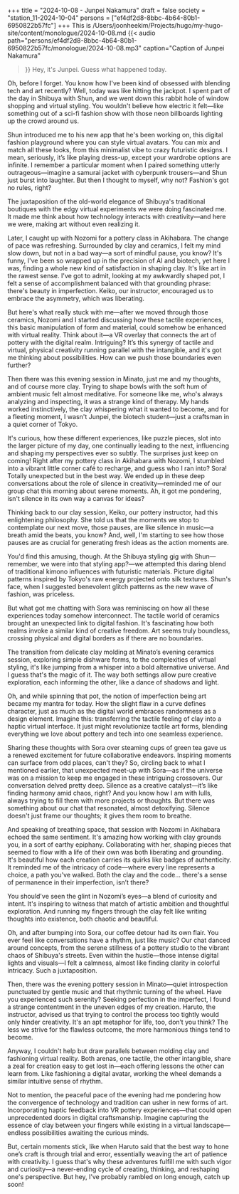 +++
title = "2024-10-08 - Junpei Nakamura"
draft = false
society = "station_11-2024-10-04"
persons = ["ef4df2d8-8bbc-4b64-80b1-6950822b57fc"]
+++
This is /Users/joonheekim/Projects/hugo/my-hugo-site/content/monologue/2024-10-08.md
{{< audio
    path="persons/ef4df2d8-8bbc-4b64-80b1-6950822b57fc/monologue/2024-10-08.mp3" 
    caption="Caption of Junpei Nakamura"
>}}
Hey, it's Junpei. Guess what happened today.
  
Oh, before I forget. You know how I've been kind of obsessed with blending tech and art recently? Well, today was like hitting the jackpot. I spent part of the day in Shibuya with Shun, and we went down this rabbit hole of window shopping and virtual styling. You wouldn't believe how electric it felt—like something out of a sci-fi fashion show with those neon billboards lighting up the crowd around us.

Shun introduced me to his new app that he's been working on, this digital fashion playground where you can style virtual avatars. You can mix and match all these looks, from this minimalist vibe to crazy futuristic designs. I mean, seriously, it’s like playing dress-up, except your wardrobe options are infinite. I remember a particular moment when I paired something utterly outrageous—imagine a samurai jacket with cyberpunk trousers—and Shun just burst into laughter. But then I thought to myself, why not? Fashion's got no rules, right?

The juxtaposition of the old-world elegance of Shibuya's traditional boutiques with the edgy virtual experiments we were doing fascinated me. It made me think about how technology interacts with creativity—and here we were, making art without even realizing it.

Later, I caught up with Nozomi for a pottery class in Akihabara. The change of pace was refreshing. Surrounded by clay and ceramics, I felt my mind slow down, but not in a bad way—a sort of mindful pause, you know? It's funny, I've been so wrapped up in the precision of AI and biotech, yet here I was, finding a whole new kind of satisfaction in shaping clay. It's like art in the rawest sense. I've got to admit, looking at my awkwardly shaped pot, I felt a sense of accomplishment balanced with that grounding phrase: there's beauty in imperfection. Keiko, our instructor, encouraged us to embrace the asymmetry, which was liberating.

But here's what really stuck with me—after we moved through those ceramics, Nozomi and I started discussing how these tactile experiences, this basic manipulation of form and material, could somehow be enhanced with virtual reality. Think about it—a VR overlay that connects the art of pottery with the digital realm. Intriguing? It’s this synergy of tactile and virtual, physical creativity running parallel with the intangible, and it's got me thinking about possibilities. How can we push those boundaries even further?

Then there was this evening session in Minato, just me and my thoughts, and of course more clay. Trying to shape bowls with the soft hum of ambient music felt almost meditative. For someone like me, who's always analyzing and inspecting, it was a strange kind of therapy. My hands worked instinctively, the clay whispering what it wanted to become, and for a fleeting moment, I wasn't Junpei, the biotech student—just a craftsman in a quiet corner of Tokyo.

It's curious, how these different experiences, like puzzle pieces, slot into the larger picture of my day, one continually leading to the next, influencing and shaping my perspectives ever so subtly.
 The surprises just keep on coming! Right after my pottery class in Akihabara with Nozomi, I stumbled into a vibrant little corner café to recharge, and guess who I ran into? Sora! Totally unexpected but in the best way. We ended up in these deep conversations about the role of silence in creativity—reminded me of our group chat this morning about serene moments. Ah, it got me pondering, isn't silence in its own way a canvas for ideas?

Thinking back to our clay session, Keiko, our pottery instructor, had this enlightening philosophy. She told us that the moments we stop to contemplate our next move, those pauses, are like silence in music—a breath amid the beats, you know? And, well, I'm starting to see how those pauses are as crucial for generating fresh ideas as the action moments are.

You'd find this amusing, though. At the Shibuya styling gig with Shun—remember, we were into that styling app?—we attempted this daring blend of traditional kimono influences with futuristic materials. Picture digital patterns inspired by Tokyo's raw energy projected onto silk textures. Shun's face, when I suggested benevolent glitch patterns as the new wave of fashion, was priceless. 

But what got me chatting with Sora was reminiscing on how all these experiences today somehow interconnect. The tactile world of ceramics brought an unexpected link to digital fashion. It's fascinating how both realms invoke a similar kind of creative freedom. Art seems truly boundless, crossing physical and digital borders as if there are no boundaries.

The transition from delicate clay molding at Minato’s evening ceramics session, exploring simple dishware forms, to the complexities of virtual styling, it's like jumping from a whisper into a bold alternative universe. And I guess that's the magic of it. The way both settings allow pure creative exploration, each informing the other, like a dance of shadows and light.

Oh, and while spinning that pot, the notion of imperfection being art became my mantra for today. How the slight flaw in a curve defines character, just as much as the digital world embraces randomness as a design element. Imagine this: transferring the tactile feeling of clay into a haptic virtual interface. It just might revolutionize tactile art forms, blending everything we love about pottery and tech into one seamless experience. 

Sharing these thoughts with Sora over steaming cups of green tea gave us a renewed excitement for future collaborative endeavors. Inspiring moments can surface from odd places, can't they?
So, circling back to what I mentioned earlier, that unexpected meet-up with Sora—as if the universe was on a mission to keep me engaged in these intriguing crossovers. Our conversation delved pretty deep. Silence as a creative catalyst—it’s like finding harmony amid chaos, right? And you know how I am with lulls, always trying to fill them with more projects or thoughts. But there was something about our chat that resonated, almost detoxifying. Silence doesn't just frame our thoughts; it gives them room to breathe.

And speaking of breathing space, that session with Nozomi in Akihabara echoed the same sentiment. It's amazing how working with clay grounds you, in a sort of earthy epiphany. Collaborating with her, shaping pieces that seemed to flow with a life of their own was both liberating and grounding. It's beautiful how each creation carries its quirks like badges of authenticity. It reminded me of the intricacy of code—where every line represents a choice, a path you've walked. Both the clay and the code... there's a sense of permanence in their imperfection, isn’t there?

You should've seen the glint in Nozomi’s eyes—a blend of curiosity and intent. It's inspiring to witness that match of artistic ambition and thoughtful exploration. And running my fingers through the clay felt like writing thoughts into existence, both chaotic and beautiful.

Oh, and after bumping into Sora, our coffee detour had its own flair. You ever feel like conversations have a rhythm, just like music? Our chat danced around concepts, from the serene stillness of a pottery studio to the vibrant chaos of Shibuya's streets. Even within the hustle—those intense digital lights and visuals—I felt a calmness, almost like finding clarity in colorful intricacy. Such a juxtaposition.

Then, there was the evening pottery session in Minato—quiet introspection punctuated by gentle music and that rhythmic turning of the wheel. Have you experienced such serenity? Seeking perfection in the imperfect, I found a strange contentment in the uneven edges of my creation. Haruto, the instructor, advised us that trying to control the process too tightly would only hinder creativity. It's an apt metaphor for life, too, don’t you think? The less we strive for the flawless outcome, the more harmonious things tend to become.

Anyway, I couldn't help but draw parallels between molding clay and fashioning virtual reality. Both arenas, one tactile, the other intangible, share a zeal for creation easy to get lost in—each offering lessons the other can learn from. Like fashioning a digital avatar, working the wheel demands a similar intuitive sense of rhythm.

Not to mention, the peaceful pace of the evening had me pondering how the convergence of technology and tradition can usher in new forms of art. Incorporating haptic feedback into VR pottery experiences—that could open unprecedented doors in digital craftsmanship. Imagine capturing the essence of clay between your fingers while existing in a virtual landscape—endless possibilities awaiting the curious minds.

But, certain moments stick, like when Haruto said that the best way to hone one’s craft is through trial and error, essentially weaving the art of patience with creativity. I guess that's why these adventures fulfill me with such vigor and curiosity—a never-ending cycle of creating, thinking, and reshaping one's perspective.
But hey, I’ve probably rambled on long enough, catch up soon!
